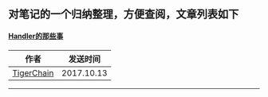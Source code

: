 
## 对笔记的一个归纳整理，方便查阅，文章列表如下

#### [Handler的那些事](http://www.jianshu.com/p/73e5fd7eb7da)


|作者|发送时间|
|---|---|
| [TigerChain]() |2017.10.13|

<hr>